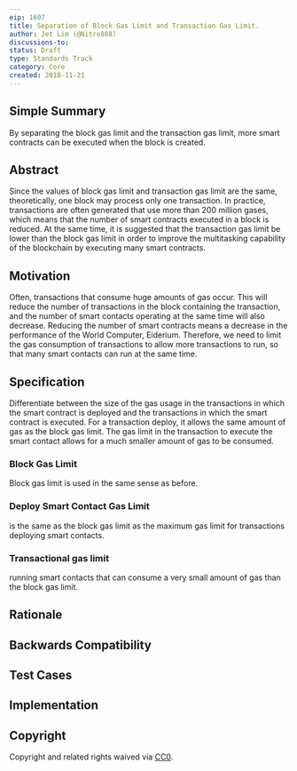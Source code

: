 ```yaml
---
eip: 1607
title: Separation of Block Gas Limit and Transaction Gas Limit.
author: Jet Lim (@Nitro888)
discussions-to:
status: Draft
type: Standards Track
category: Core
created: 2018-11-21
---
```


## Simple Summary
By separating the block gas limit and the transaction gas limit, more smart contracts can be executed when the block is created.

## Abstract
Since the values of block gas limit and transaction gas limit are the same, theoretically, one block may process only one transaction.
In practice, transactions are often generated that use more than 200 million gases, which means that the number of smart contracts executed in a block is reduced.
At the same time, it is suggested that the transaction gas limit be lower than the block gas limit in order to improve the multitasking capability of the blockchain by executing many smart contracts.

## Motivation
Often, transactions that consume huge amounts of gas occur. This will reduce the number of transactions in the block containing the transaction, and the number of smart contacts operating at the same time will also decrease.
Reducing the number of smart contracts means a decrease in the performance of the World Computer, Eiderium. 
Therefore, we need to limit the gas consumption of transactions to allow more transactions to run, so that many smart contacts can run at the same time.

## Specification
Differentiate between the size of the gas usage in the transactions in which the smart contract is deployed and the transactions in which the smart contract is executed. For a transaction deploy, it allows the same amount of gas as the block gas limit. The gas limit in the transaction to execute the smart contact allows for a much smaller amount of gas to be consumed.
### Block Gas Limit
Block gas limit is used in the same sense as before.
### Deploy Smart Contact Gas Limit
is the same as the block gas limit as the maximum gas limit for transactions deploying smart contacts.
### Transactional gas limit
running smart contacts that can consume a very small amount of gas than the block gas limit.

## Rationale

## Backwards Compatibility

## Test Cases

## Implementation

## Copyright
Copyright and related rights waived via [CC0](https://creativecommons.org/publicdomain/zero/1.0/).
